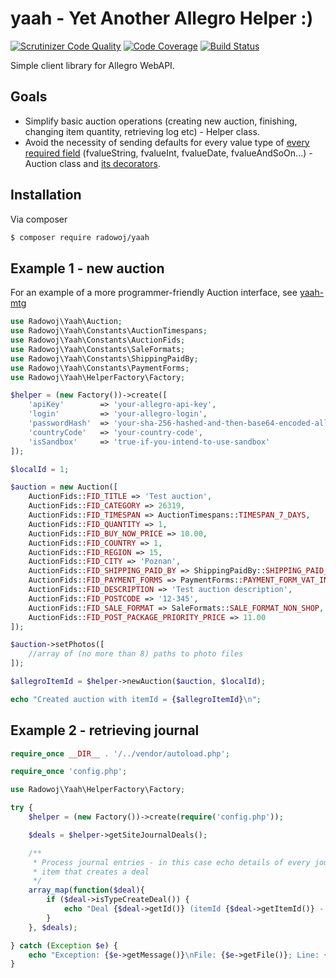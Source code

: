 # yaah - Yet Another Allegro Helper :)

[![Scrutinizer Code Quality](https://scrutinizer-ci.com/g/radowoj/yaah/badges/quality-score.png?b=master)](https://scrutinizer-ci.com/g/radowoj/yaah/?branch=master) [![Code Coverage](https://scrutinizer-ci.com/g/radowoj/yaah/badges/coverage.png?b=master)](https://scrutinizer-ci.com/g/radowoj/yaah/?branch=master) [![Build Status](https://scrutinizer-ci.com/g/radowoj/yaah/badges/build.png?b=master)](https://scrutinizer-ci.com/g/radowoj/yaah/build-status/master)

Simple client library for Allegro WebAPI.

## Goals

* Simplify basic auction operations (creating new auction, finishing, changing item quantity, retrieving log etc) - Helper class.
* Avoid the necessity of sending defaults for every value type of [every required field](http://allegro.pl/webapi/documentation.php/show/id,113#method-input) (fvalueString, fvalueInt, fvalueDate, fvalueAndSoOn...) - Auction class and [its decorators](https://github.com/radowoj/yaah-mtg).

## Installation

Via composer

```bash
$ composer require radowoj/yaah
```

## Example 1 - new auction

For an example of a more programmer-friendly Auction interface, see [yaah-mtg](https://github.com/radowoj/yaah-mtg)

```php
use Radowoj\Yaah\Auction;
use Radowoj\Yaah\Constants\AuctionTimespans;
use Radowoj\Yaah\Constants\AuctionFids;
use Radowoj\Yaah\Constants\SaleFormats;
use Radowoj\Yaah\Constants\ShippingPaidBy;
use Radowoj\Yaah\Constants\PaymentForms;
use Radowoj\Yaah\HelperFactory\Factory;

$helper = (new Factory())->create([
    'apiKey'        => 'your-allegro-api-key',
    'login'         => 'your-allegro-login',
    'passwordHash'  => 'your-sha-256-hashed-and-then-base64-encoded-allegro-password',
    'countryCode'   => 'your-country-code',
    'isSandbox'     => 'true-if-you-intend-to-use-sandbox'
]);

$localId = 1;

$auction = new Auction([
    AuctionFids::FID_TITLE => 'Test auction',
    AuctionFids::FID_CATEGORY => 26319,
    AuctionFids::FID_TIMESPAN => AuctionTimespans::TIMESPAN_7_DAYS,
    AuctionFids::FID_QUANTITY => 1,
    AuctionFids::FID_BUY_NOW_PRICE => 10.00,
    AuctionFids::FID_COUNTRY => 1,
    AuctionFids::FID_REGION => 15,
    AuctionFids::FID_CITY => 'Poznan',
    AuctionFids::FID_SHIPPING_PAID_BY => ShippingPaidBy::SHIPPING_PAID_BY_BUYER,
    AuctionFids::FID_PAYMENT_FORMS => PaymentForms::PAYMENT_FORM_VAT_INVOICE,
    AuctionFids::FID_DESCRIPTION => 'Test auction description',
    AuctionFids::FID_POSTCODE => '12-345',
    AuctionFids::FID_SALE_FORMAT => SaleFormats::SALE_FORMAT_NON_SHOP,
    AuctionFids::FID_POST_PACKAGE_PRIORITY_PRICE => 11.00
]);

$auction->setPhotos([
    //array of (no more than 8) paths to photo files
]);

$allegroItemId = $helper->newAuction($auction, $localId);

echo "Created auction with itemId = {$allegroItemId}\n";
```

## Example 2 - retrieving journal

```php
require_once __DIR__ . '/../vendor/autoload.php';

require_once 'config.php';

use Radowoj\Yaah\HelperFactory\Factory;

try {
    $helper = (new Factory())->create(require('config.php'));

    $deals = $helper->getSiteJournalDeals();

    /**
     * Process journal entries - in this case echo details of every journal
     * item that creates a deal
     */
    array_map(function($deal){
        if ($deal->isTypeCreateDeal()) {
            echo "Deal {$deal->getId()} (itemId {$deal->getItemId()} - quantity {$deal->getQuantity()}) created at {$deal->getEventTime()}\n";
        }
    }, $deals);

} catch (Exception $e) {
    echo "Exception: {$e->getMessage()}\nFile: {$e->getFile()}; Line: {$e->getLine()}\n\n";
}
```

